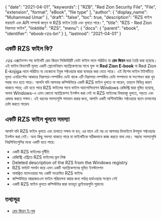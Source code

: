{
  "date": "2021-04-01",
  "keywords": [
    "RZB",
    "Red Zion Security File",
    "File",
    "extension",
    "format",
    "eBook",
    "file type"
  ],
  "author": {
    "display_name": "Muhammad Umar"
  },
  "draft": "false",
  "toc": true,
  "description": "RZS ফাইল ফরম্যাট এবং API সম্পর্কে জানুন যা RZS ফাইল তৈরি এবং খুলতে পারে।",
  "title": "RZS - Red Zion নিরাপত্তা ফাইল",
  "linktitle": "RZS",
  "menu": {
    "docs": {
      "parent": "ebook",
      "identifier": "ebook-rzs-bn"
    }
  },
  "lastmod": "2021-04-01"
}

## একটি RZS ফাইল কি?

.rzs এক্সটেনশন সহ ফাইলটি রেড জিয়ন সিকিউরিটি ডেটা ফাইল নামে পরিচিত যা **রেড জিয়ন** দ্বারা তৈরি করা হয়েছে। এই ফাইল বিন্যাসটি মূলত একটি স্লোভেনিয়ান অ্যাপ্লিকেশনের সাথে যুক্ত যা **Red Zion E-book** বা Red Zion E-knjiga নামে পরিচিত যা যেকোনো ইবুক সফ্টওয়্যার দ্বারা ব্যবহার করা যেতে পারে। এই বিশেষ ফাইল টাইপটিতে মূলত এনক্রিপ্টেড আকারে নিরাপত্তা-সম্পর্কিত ডেটা থাকে এটি নিরাপত্তা-সম্পর্কিত ডেটা সম্পাদনা বা সংশোধন করা খুব সহজ নাও হতে পারে। আপনি যদি আপনার কম্পিউটারে একটি RZS ফাইল খুলতে না পারেন, তাহলে বিভিন্ন কারণ থাকতে পারে; এটা হতে পারে RZS ফাইলের সাথে ফাইল অ্যাসোসিয়েশন Windows রেজিস্ট্রি দ্বারা দূষিত হয়েছে, অথবা Windows-এ এমন কোনো অ্যাপ্লিকেশন ইনস্টল করা নেই যা RZS ফাইলের বিষয়বস্তু খুলতে, পড়তে এবং রেন্ডার করতে সক্ষম। এই ধরনের সমস্যাগুলি সমাধান করার জন্য, আপনি একটি অপ্টিমাইজিং সফ্টওয়্যার স্ক্যান চালানোর চেষ্টা করতে পারেন৷

## একটি RZS ফাইল খুলতে সমস্যা

আপনি যদি RZS ফাইল খুলতে এবং চালাতে সক্ষম না হন; এর মানে এই নয় যে আপনার ডিভাইসে উপযুক্ত সফ্টওয়্যার ইনস্টল করা নেই। অন্য কিছু সমস্যা থাকতে পারে যা ফাইলটিকে সঠিকভাবে কাজ করতে বাধা দেয়। সম্ভাব্য সমস্যাগুলি নিম্নলিখিতগুলির মধ্যে একটি হতে পারে:

- একটি RZS ফাইলের দুর্নীতি
- রেজিস্ট্রি এন্ট্রিতে RZS ফাইলের ভুল লিঙ্ক
- Deleted description of the RZS from the Windows registry
- RZS ফর্ম্যাট সমর্থন করে এমন একটি অ্যাপ্লিকেশনের দূষিত ইনস্টলেশন
- অবাঞ্ছিত ম্যালওয়্যার সহ একটি সংক্রমিত RZS ফাইল৷
- কম্পিউটারে আরজেডএস ফাইল পরিচালনা করার জন্য পর্যাপ্ত হার্ডওয়্যার সংস্থান নেই
- একটি RZS ফাইল খুলতে কম্পিউটার দ্বারা ব্যবহৃত ড্রাইভারগুলি পুরানো৷

## তথ্যসূত্র

* [রেড জিয়ন ই-বুক ](https://submitfile.com/download/red-zion-e-book)




